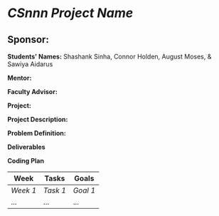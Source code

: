 # *CSnnn Project Name*
## **Sponsor:**

**Students' Names:**
Shashank Sinha, Connor Holden, August Moses, & Sawiya Aidarus

**Mentor:**

**Faculty Advisor:**

**Project:**

**Project Description:**

**Problem Definition:**

**Deliverables**

**Coding Plan**

| Week | Tasks | Goals |
|------|-------|-------|
| _Week 1_ | _Task 1_ | _Goal 1_ |
| ... | ... | ... |
